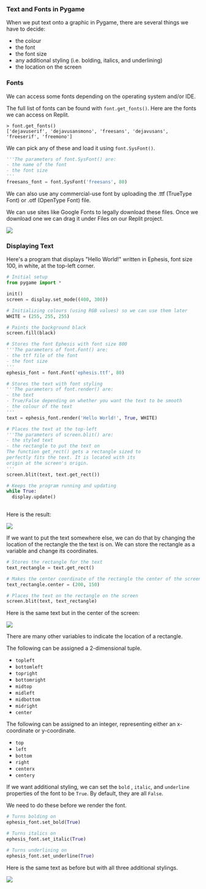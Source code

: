 ### Text and Fonts in Pygame

When we put text onto a graphic in Pygame, there are several things we have to decide:

* the colour
* the font
* the font size
* any additional styling (i.e. bolding, italics, and underlining) 
* the location on the screen

### Fonts

We can access some fonts depending on the operating system and/or IDE.

The full list of fonts can be found with `font.get_fonts()`. Here are the fonts we can access on Replit.

```
> font.get_fonts()
['dejavuserif', 'dejavusansmono', 'freesans', 'dejavusans', 'freeserif', 'freemono']
```

We can pick any of these and load it using `font.SysFont()`. 

```python
'''The parameters of font.SysFont() are:
- the name of the font
- the font size
'''
freesans_font = font.SysFont('freesans', 80)
```

We can also use any commercial-use font by uploading the .ttf (TrueType Font) or .otf (OpenType Font) file.

We can use sites like Google Fonts to legally download these files. Once we download one we can drag it under Files on our Replit project. 

![](../Images/Font_File.png)

### Displaying Text

Here's a program that displays "Hello World!" written in Ephesis, font size 100, in white, at the top-left corner.

```  python
# Initial setup
from pygame import *

init()
screen = display.set_mode((400, 300))

# Initializing colours (using RGB values) so we can use them later
WHITE = (255, 255, 255)

# Paints the background black
screen.fill(black)

# Stores the font Ephesis with font size 800
'''The parameters of font.Font() are:
- the ttf file of the font
- the font size
'''
ephesis_font = font.Font('ephesis.ttf', 80)

# Stores the text with font styling
'''The parameters of font.render() are:
- the text
- True/False depending on whether you want the text to be smooth
- the colour of the text
'''
text = ephesis_font.render('Hello World!', True, WHITE)

# Places the text at the top-left
'''The parameters of screen.blit() are:
- the styled text
- the rectangle to put the text on
The function get_rect() gets a rectangle sized to
perfectly fits the text. It is located with its 
origin at the screen's origin.
'''
screen.blit(text, text.get_rect())

# Keeps the program running and updating
while True:
  display.update()
  
```

Here is the result:

![](../Images/Pygame_Text_1.png)

If we want to put the text somewhere else, we can do that by changing the location of the rectangle the the text is on. We can store the rectangle as a variable and change its coordinates.

```python
# Stores the rectangle for the text
text_rectangle = text.get_rect()

# Makes the center coordinate of the rectangle the center of the screen
text_rectangle.center = (200, 150)  

# Places the text on the rectangle on the screen
screen.blit(text, text_rectangle)
```

Here is the same text but in the center of the screen:

![](../Images/Pygame_Text_2.png)

There are many other variables to indicate the location of a rectangle.

The following can be assigned a 2-dimensional tuple.

* `topleft`
* `bottomleft`
* `topright`
* `bottomright`
* `midtop`
* `midleft`
* `midbottom`
* `midright`
* `center`

The following can be assigned to an integer, representing either an x-coordinate or y-coordinate.

* `top`
* `left`
* `bottom`
* `right`
* `centerx`
* `centery`

If we want additional styling, we can set the `bold` , `italic`, and `underline` properties of the font to be `True`. By default, they are all `False`.

We need to do these before we render the font.

```python
# Turns bolding on
ephesis_font.set_bold(True)

# Turns italics on
ephesis_font.set_italic(True)

# Turns underlining on
ephesis_font.set_underline(True)
```

Here is the same text as before but with all three additional stylings.

![](../Images/Pygame_Text_3.png)
